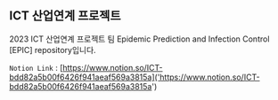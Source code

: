## ICT 산업연계 프로젝트

2023 ICT 산업연계 프로젝트 팀 Epidemic Prediction and Infection Control [EPIC] repository입니다.

`Notion Link` : [https://www.notion.so/ICT-bdd82a5b00f6426f941aeaf569a3815a]('https://www.notion.so/ICT-bdd82a5b00f6426f941aeaf569a3815a')
